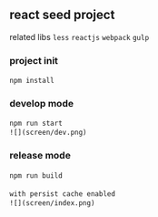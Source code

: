## react seed project
related libs
`less` `reactjs` `webpack` `gulp`

### project init
    npm install

### develop mode
    npm run start
    ![](screen/dev.png)
  
### release mode
    npm run build

    with persist cache enabled
    ![](screen/index.png)
